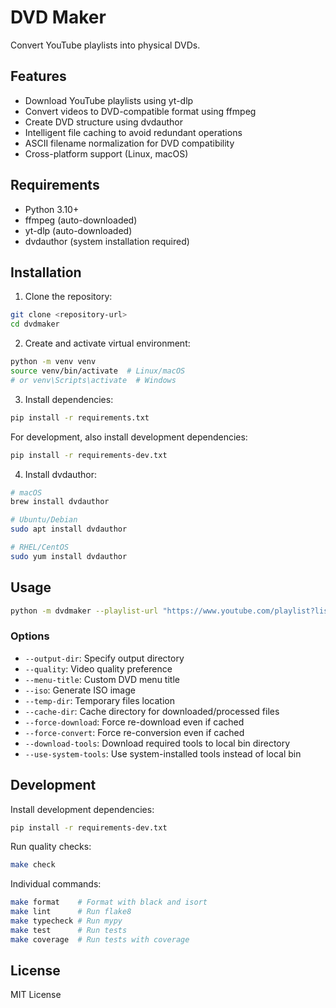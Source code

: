 # DVD Maker

Convert YouTube playlists into physical DVDs.

## Features

- Download YouTube playlists using yt-dlp
- Convert videos to DVD-compatible format using ffmpeg
- Create DVD structure using dvdauthor
- Intelligent file caching to avoid redundant operations
- ASCII filename normalization for DVD compatibility
- Cross-platform support (Linux, macOS)

## Requirements

- Python 3.10+
- ffmpeg (auto-downloaded)
- yt-dlp (auto-downloaded)
- dvdauthor (system installation required)

## Installation

1. Clone the repository:
```bash
git clone <repository-url>
cd dvdmaker
```

2. Create and activate virtual environment:
```bash
python -m venv venv
source venv/bin/activate  # Linux/macOS
# or venv\Scripts\activate  # Windows
```

3. Install dependencies:
```bash
pip install -r requirements.txt
```

For development, also install development dependencies:
```bash
pip install -r requirements-dev.txt
```

4. Install dvdauthor:
```bash
# macOS
brew install dvdauthor

# Ubuntu/Debian
sudo apt install dvdauthor

# RHEL/CentOS
sudo yum install dvdauthor
```

## Usage

```bash
python -m dvdmaker --playlist-url "https://www.youtube.com/playlist?list=..." [options]
```

### Options

- `--output-dir`: Specify output directory
- `--quality`: Video quality preference
- `--menu-title`: Custom DVD menu title
- `--iso`: Generate ISO image
- `--temp-dir`: Temporary files location
- `--cache-dir`: Cache directory for downloaded/processed files
- `--force-download`: Force re-download even if cached
- `--force-convert`: Force re-conversion even if cached
- `--download-tools`: Download required tools to local bin directory
- `--use-system-tools`: Use system-installed tools instead of local bin

## Development

Install development dependencies:
```bash
pip install -r requirements-dev.txt
```

Run quality checks:
```bash
make check
```

Individual commands:
```bash
make format    # Format with black and isort
make lint      # Run flake8
make typecheck # Run mypy
make test      # Run tests
make coverage  # Run tests with coverage
```

## License

MIT License